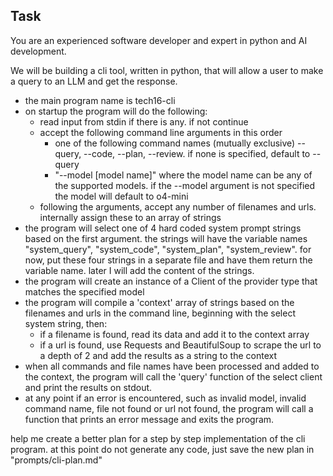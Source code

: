 ## Task

You are an experienced software developer and expert in python and AI development.

We will be building a cli tool, written in python, that will allow a user to make a query to an LLM and get the response.

- the main program name is tech16-cli
- on startup the program will do the following:
  - read input from stdin if there is any. if not continue
  - accept the following command line arguments in this order
    - one of the following command names (mutually exclusive) --query, --code, --plan, --review. if none is specified, default to --query
    - "--model [model name]" where the model name can be any of the supported models. if the --model argument is not specified the model will default to o4-mini
  - following the arguments, accept any number of filenames and urls. internally assign these to an array of strings
- the program will select one of 4 hard coded system prompt strings based on the first argument. the strings will have the variable names "system_query", "system_code", "system_plan", "system_review". for now, put these four strings in a separate file and have them return the variable name. later I will add the content of the strings.
- the program will create an instance of a Client of the provider type that matches the specified model
- the program will compile a 'context' array of strings based on the filenames and urls in the command line, beginning with the select system string, then:
  - if a filename is found, read its data and add it to the context array
  - if a url is found, use Requests and BeautifulSoup to scrape the url to a depth of 2 and add the results as a string to the context
- when all commands and file names have been processed and added to the context, the program will call the 'query' function of the select client and print the results on stdout.
- at any point if an error is encountered, such as invalid model, invalid command name, file not found or url not found, the program will call a function that prints an error message and exits the program.

help me create a better plan for a step by step implementation of the cli program. at this point do not generate any code, just save the new plan in "prompts/cli-plan.md"
